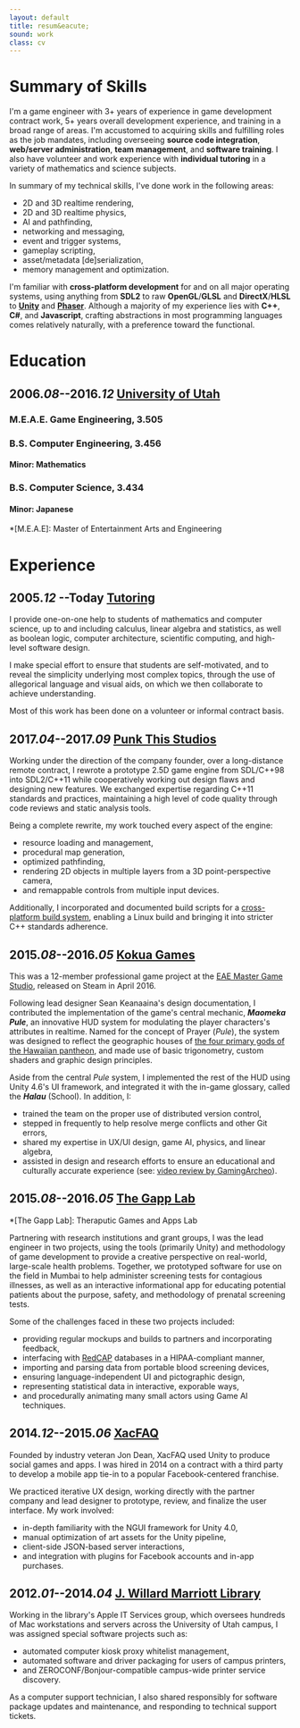 ```yaml
---
layout: default
title: resum&eacute;
sound: work
class: cv
---
```


# Summary of Skills

I'm a game engineer with 3+ years of experience in game development contract
work, 5+ years overall development experience, and training in a broad range
of areas. I'm accustomed to acquiring skills and fulfilling roles as the job
mandates, including overseeing <b>source code integration</b>, <b>web/server
administration</b>, <b>team management</b>, and <b>software training</b>.  I
also have volunteer and work experience with <b>individual tutoring</b> in a
variety of mathematics and science subjects.

In summary of my technical skills, I've done work in the following areas:

- 2D and 3D realtime rendering,
- 2D and 3D realtime physics,
- AI and pathfinding,
- networking and messaging,
- event and trigger systems,
- gameplay scripting,
- asset/metadata [de]serialization,
- memory management and optimization.

I'm familiar with <b>cross-platform development</b> for and on all major
operating systems, using anything from <b>SDL2</b> to raw
<b>OpenGL</b>/<b>GLSL</b> and <b>DirectX</b>/<b>HLSL</b> to
[<b>Unity</b>](https://unity3d.com/) and [<b>Phaser</b>](https://phaser.io/).
Although a majority of my experience lies with <b>C++</b>, <b>C#</b>, and
<b>Javascript</b>, crafting abstractions in most programming languages comes
relatively naturally, with a preference toward the functional.


# Education

## 2006._08_--2016._12_ [University of Utah](http://www.utah.edu)

### M.E.A.E. Game Engineering, 3.505
### B.S. Computer Engineering, 3.456
#### Minor: Mathematics
### B.S. Computer Science, 3.434
#### Minor: Japanese

*[M.E.A.E]: Master of Entertainment Arts and Engineering


# Experience

## 2005._12_ --Today [Tutoring]()

I provide one-on-one help to students of mathematics and computer science, up to and including calculus, linear algebra and statistics, as well as boolean logic, computer architecture, scientific computing, and high-level software design.

I make special effort to ensure that students are self-motivated, and to reveal the simplicity underlying most complex topics, through the use of allegorical language and visual aids, on which we then collaborate to achieve understanding.

Most of this work has been done on a volunteer or informal contract basis.

## 2017._04_--2017._09_ [Punk This Studios](http://punkthisstudios.com)

Working under the direction of the company founder, over a long-distance
remote contract, I rewrote a prototype 2.5D game engine from SDL/C++98
into SDL2/C++11 while cooperatively working out design flaws and designing
new features.  We exchanged expertise regarding C++11 standards and
practices, maintaining a high level of code quality through code reviews and
static analysis tools.

Being a complete rewrite, my work touched every aspect of the engine:

- resource loading and management,
- procedural map generation,
- optimized pathfinding,
- rendering 2D objects in multiple layers from a 3D point-perspective camera,
- and remappable controls from multiple input devices.

Additionally, I incorporated and documented build scripts for a
[cross-platform build system](http://mesonbuild.com/), enabling a Linux
build and bringing it into stricter C++ standards adherence.


## 2015._08_--2016._05_ [Kokua Games](https://www.kokuagames.com/)

This was a 12-member professional game project at the
[EAE Master Game Studio](https://eae.utah.edu/graduate-programs/),
released on Steam in April 2016.  

Following lead designer Sean Keanaaina's design documentation, I contributed
the implementation of the game's central mechanic, ***Maomeka Pule***, an
innovative HUD system for modulating the player characters's attributes in
realtime.  Named for the concept of Prayer (*Pule*), the system was designed
to reflect the geographic houses of [the four primary gods of the Hawaiian
pantheon](http://paulwaters.com/learning/in-the-begining-hawaiian-gods/), and
made use of basic trigonometry, custom shaders and graphic design principles.

Aside from the central *Pule* system, I implemented the rest of the HUD using
Unity 4.6's UI framework, and integrated it with the in-game glossary, called
the ***Halau*** (School). In addition, I:

- trained the team on the proper use of distributed version control,
- stepped in frequently to help resolve merge conflicts and other Git errors,
- shared my expertise in UX/UI design, game AI, physics, and linear algebra,
- assisted in design and research efforts to ensure an educational and
  culturally accurate experience (see:
  [video review by GamingArcheo](https://youtu.be/B-90i49uuzc)).


## 2015._08_--2016._05_ [The Gapp Lab](https://thegapp.eae.utah.edu/)

*[The Gapp Lab]: Theraputic Games and Apps Lab

Partnering with research institutions and grant groups, I was the lead
engineer in two projects, using the tools (primarily Unity) and methodology
of game development to provide a creative perspective on real-world,
large-scale health problems.  Together, we prototyped software for use on the
field in Mumbai to help administer screening tests for contagious illnesses,
as well as an interactive informational app for educating potential patients
about the purpose, safety, and methodology of prenatal screening tests.

Some of the challenges faced in these two projects included:

- providing regular mockups and builds to partners and incorporating feedback,
- interfacing with [RedCAP](https://www.project-redcap.org/) databases in a
  HIPAA-compliant manner,
- importing and parsing data from portable blood screening devices,
- ensuring language-independent UI and pictographic design,
- representing statistical data in interactive, exporable ways,
- and procedurally animating many small actors using Game AI techniques.


## 2014._12_--2015._06_ [XacFAQ](http://www.guv1.com/xacfaq/)

Founded by industry veteran Jon Dean, XacFAQ used Unity to produce social
games and apps.  I was hired in 2014 on a contract with a third party to
develop a mobile app tie-in to a popular Facebook-centered franchise.

We practiced iterative UX design, working directly with the partner company
and lead designer to prototype, review, and finalize the user interface.  My
work involved:

- in-depth familiarity with the NGUI framework for Unity 4.0,
- manual optimization of art assets for the Unity pipeline,
- client-side JSON-based server interactions,
- and integration with plugins for Facebook accounts and in-app purchases.


## 2012._01_--2014._04_ [J. Willard Marriott Library](https://lib.utah.edu)

Working in the library's Apple IT Services group, which oversees hundreds of
Mac workstations and servers across the University of Utah campus, I was
assigned special software projects such as:

- automated computer kiosk proxy whitelist management,
- automated software and driver packaging for users of campus printers,
- and ZEROCONF/Bonjour-compatible campus-wide printer service discovery.

As a computer support technician, I also shared responsibly for software
package updates and maintenance, and responding to technical support tickets.

